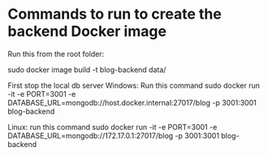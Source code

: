 # Commands to run to create the backend Docker image

Run this from the root folder:

sudo docker image build -t blog-backend data/

First stop the local db server
Windows: Run this command
sudo docker run -it -e PORT=3001 -e DATABASE_URL=mongodb://host.docker.internal:27017/blog -p 3001:3001 blog-backend

Linux: run this command 
sudo docker run -it -e PORT=3001 -e DATABASE_URL=mongodb://172.17.0.1:27017/blog -p 3001:3001 blog-backend